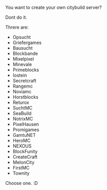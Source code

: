 You want to create your own citybuild server?

Dont do it.

Threre are:
- Opsucht
- Griefergames
- Bausucht
- Blockbande
- Mixelpixel
- Minevale
- Primeblocks
- Iostein
- Secretcraft
- Rangemc
- Noviamc
- Horstblocks
- Returox
- SuchtMC
- SeaBuild
- NotrixMC
- PixelHausen
- Promigames
- GamtuNET
- HeroMC
- NEXOUS
- BlockFunity
- CreateCraft
- MelonCity
- FirstMC
- Townity

Choose one. :D
